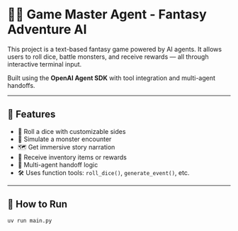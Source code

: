 # 🧙‍♀️ Game Master Agent - Fantasy Adventure AI

This project is a text-based fantasy game powered by AI agents. It allows users to roll dice, battle monsters, and receive rewards — all through interactive terminal input.

Built using the **OpenAI Agent SDK** with tool integration and multi-agent handoffs.

---

## 🔮 Features

- 🎲 Roll a dice with customizable sides
- 🧌 Simulate a monster encounter
- 🗺️ Get immersive story narration
- 🎁 Receive inventory items or rewards
- 🧠 Multi-agent handoff logic
- 🛠️ Uses function tools: `roll_dice()`, `generate_event()`, etc.

---

## 🧪 How to Run

```bash
uv run main.py

